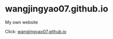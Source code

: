 # wangjingyao07.github.io

My own website

Click: [wangjingyao07.github.io](https://wangjingyao07.github.io/)
